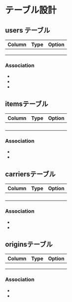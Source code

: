 # テーブル設計

## users テーブル

| Column | Type | Option |
| ------ | ---- | ------ |
|        |      |        |
|        |      |        |
|        |      |        |

### Association

-
-
-

## itemsテーブル

| Column | Type | Option |
| ------ | ---- | ------ |
|        |      |        |
|        |      |        |
|        |      |        |
|        |      |        |

### Association

-
-

## carriersテーブル

| Column | Type | Option |
| ------ | ---- | ------ |
|        |      |        |
|        |      |        |
|        |      |        |
|        |      |        |

### Association

-
-

## originsテーブル

| Column | Type | Option |
| ------ | ---- | ------ |
|        |      |        |
|        |      |        |
|        |      |        |

### Association

-
-